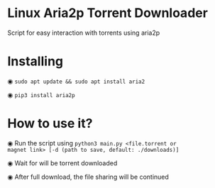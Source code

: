 # Linux Aria2p Torrent Downloader
Script for easy interaction with torrents using aria2p

# Installing
◉ <code>sudo apt update && sudo apt install aria2</code>

◉ <code>pip3 install aria2p</code>

# How to use it?
◉ Run the script using <code>python3 main.py <file.torrent or magnet link> [-d (path to save, default: ./downloads)]</code>

◉ Wait for will be torrent downloaded

◉ After full download, the file sharing will be continued
